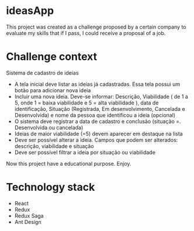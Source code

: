 # ideasApp

This project was created as a challenge proposed by a certain company to evaluate my skills that if I pass, I could receive a proposal of a job.

# Challenge context

Sistema de cadastro de ideias

- A tela inicial deve listar as ideias já cadastradas. Essa tela possui um botão para adicionar nova ideia
- Incluir uma nova ideia. Deve-se informar: Descrição, Viabilidade ( de 1 a 5, onde 1 = baixa viabilidade e 5 = alta viabilidade ), data de identificação, Situação (Registrada, Em desenvolvimento, Cancelada e Desenvolvida) e nome da pessoa que identificou a ideia (opcional)
- O sistema deve registrar a data de cadastro e conclusão (situação =. Desenvolvida ou cancelada)
- Ideias de maior viabilidade (=5) devem aparecer em destaque na lista
- Deve ser possível alterar a ideia. Campos que podem ser alterados: descrição, viabilidade e situação
- Deve ser possível filtrar a ideia por situação ou viabilidade

Now this project have a educational purpose. Enjoy.

# Technology stack

- React
- Redux
- Redux Saga
- Ant Design

